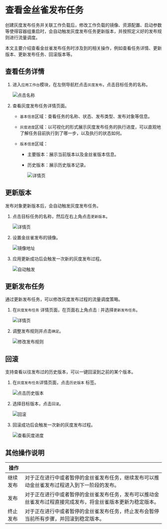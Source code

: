 # 查看金丝雀发布任务

创建灰度发布任务并关联工作负载后，修改工作负载的镜像、资源配置、启动参数等使得容器组重启时，会自动触发灰度发布任务更新版本，并按照定义好的发布规则进行流量调度。

本文主要介绍查看金丝雀发布任务时涉及到的相关操作，例如查看任务详情、更新版本、更新发布任务、回滚版本等。

## 查看任务详情

1. 进入`应用工作台`模块，在左侧导航栏点击`灰度发布`，点击目标任务的名称。

    ![点击名称](../../images/checkcanary01.png)

2. 查看灰度发布任务详情页面。

    - `基本信息`区域：查看任务的名称、状态、发布类型、发布对象等信息。

    - `灰度进度`区域：以可视化的形式展示灰度发布任务的执行进度，可以直观地了解任务目前执行到了哪一步，以及执行的状态如何。

    - `版本信息`区域：

        - 主要版本：展示当前版本以及金丝雀版本信息。
        - 历史版本：展示历史版本记录。

          ![详情页](../../images/checkcanary02.png)

## 更新版本

发布对象更新版本后，会自动触发灰度发布任务。

1. 点击目标任务的名称，然后在右上角点击`更新版本`。

    ![详情页](../../images/checkcanary02.png)

2. 设置金丝雀发布的镜像。

    ![镜像地址](../../images/checkcanary03.png)

3. 应用更新成功后会触发一次新的灰度发布过程。

    ![自动触发](../../images/checkcanary04.png)

## 更新发布任务

通过更新发布任务，可以修改灰度发布过程的流量调度策略。

1. 在`灰度发布任务` 详情页面，在页面右上角点击 `ⵗ` 并选择`更新发布任务`。

    ![详情页](../../images/checkcanary02.png)

2. 调整发布规则并点击`确定`。

    ![修改发布规则](../../images/checkcanary05.png)

## 回滚

支持查看以往发布过的历史版本，可以一键回滚到之前的某个版本。

1. 在`灰度发布任务`详情页面，点击`历史版本` 标签。

    ![点击历史版本](../../images/checkcanary06.png)

2. 选择目标版本，点击`回滚`。

    ![回滚](../../images/checkcanary07.png)

3. 回滚成功后会触发一次新的灰度发布过程。

    ![查看灰度进度](../../images/checkcanary08.png)

## 其他操作说明

| 操作 |  |
| --- | --- |
| 继续发布 | 对于正在进行中或者暂停的金丝雀发布任务，继续发布可以推动金丝雀发布过程进入到下一阶段的发布。 |
| 发布 | 对于正在进行中或者暂停的金丝雀发布任务，发布可以推动金丝雀发布过程直接完成发布，将金丝雀版本更新为稳定版本。 |
| 终止发布 | 对于正在进行中或者暂停的金丝雀发布任务，终止发布会暂停当前所有步骤，并回滚到稳定版本。 |